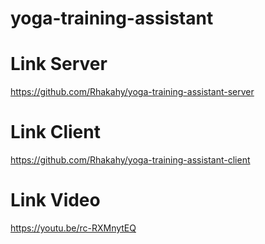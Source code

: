 # yoga-training-assistant

#  Link Server
https://github.com/Rhakahy/yoga-training-assistant-server

# Link Client 
https://github.com/Rhakahy/yoga-training-assistant-client

# Link Video
https://youtu.be/rc-RXMnytEQ

